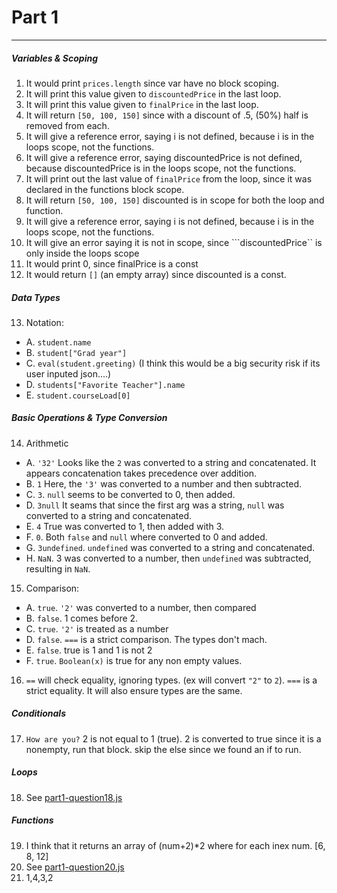 # Part 1
---
##### Variables & Scoping
1. It would print ```prices.length``` since var have no block scoping. 
2. It will print this value given to ```discountedPrice``` in the last loop. 
3. It will print this value given to ```finalPrice``` in the last loop.
4. It will return ```[50, 100, 150]``` since with a discount of .5, (50%) half is removed from each.
5. It will give a reference error, saying i is not defined, because i is in the loops scope, not the functions.
6. It will give a reference error, saying discountedPrice is not defined, because discountedPrice is in the loops scope, not the functions.
7. It will print out the last value of ```finalPrice``` from the loop, since it was declared in the functions block scope.
8. It will return ```[50, 100, 150]``` discounted is in scope for both the loop and function.
9. It will give a reference error, saying i is not defined, because i is in the loops scope, not the functions.
10. It will give an error saying it is not in scope, since ```discountedPrice`` is only inside the loops scope
11. It would print 0, since finalPrice is a const
12. It would return ```[]``` (an empty array) since discounted is a const.
##### Data Types
13. Notation:
  * A. `student.name`
  * B. `student["Grad year"]`
  * C. `eval(student.greeting)` (I think this would be a big security risk if its user inputed json....)
  * D. `students["Favorite Teacher"].name`
  * E. `student.courseLoad[0]`
##### Basic Operations & Type Conversion

14. Arithmetic
  * A. `'32'` Looks like the `2` was converted to a string and concatenated. It appears concatenation takes precedence over addition.
  * B. `1` Here, the `'3'` was converted to a number and then subtracted.
  * C. `3`. `null` seems to be converted to 0, then added.
  * D. `3null` It seams that since the first arg was a string, `null` was converted to a string and concatenated.
  * E. `4` True was converted to 1, then added with 3.
  * F. `0`. Both `false` and `null` where converted to 0 and added.
  * G. `3undefined`. `undefined` was converted to a string and concatenated.
  * H. `NaN`. 3 was converted to a number, then `undefined` was subtracted, resulting in `NaN`.
15. Comparison:
  * A. `true`. `'2'` was converted to a number, then compared
  * B. `false`. 1 comes before 2.
  * C. `true`. `'2'` is treated as a number
  * D. `false`. `===` is a strict comparison. The types don't mach.
  * E. `false`. true is 1 and 1 is not 2
  * F. `true`. `Boolean(x)` is true for any non empty values.
16. `==` will check equality, ignoring types. (ex will convert `"2"` to `2`). `===` is a strict equality. It will also ensure types are the same.
##### Conditionals 
17. `How are you?` 2 is not equal to 1 (true). 2 is converted to true since it is a nonempty, run that block. skip the else since we found an if to run.
##### Loops
18. See [part1-question18.js](part1-question18.js)
##### Functions
19. I think that it returns an array of (num+2)*2 where for each inex num. [6, 8, 12]
20. See [part1-question20.js](part1-question20.js)
21. 1,4,3,2